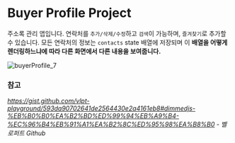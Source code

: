 # Buyer Profile Project

주소록 관리 앱입니다. 연락처를 `추가/삭제/수정`하고 `검색`이 가능하며, `즐겨찾기`로 추가할 수 있습니다. 모든 연락처의 정보는 `contacts` state 배열에 저장되며 이 **배열을 어떻게 렌더링하느냐에 따라 다른 화면에서 다른 내용을 보여줍니다.**

![buyerProfile_7](../img/buyerProfile_7.gif)



### 참고

*https://gist.github.com/vlpt-playground/593da90702641de2564430e2a4161eb8#dimmedjs-%EB%B0%B0%EA%B2%BD%ED%99%94%EB%A9%B4-%EC%96%B4%EB%91%A1%EA%B2%8C%ED%95%98%EA%B8%B0 - 벨로퍼트 Github*